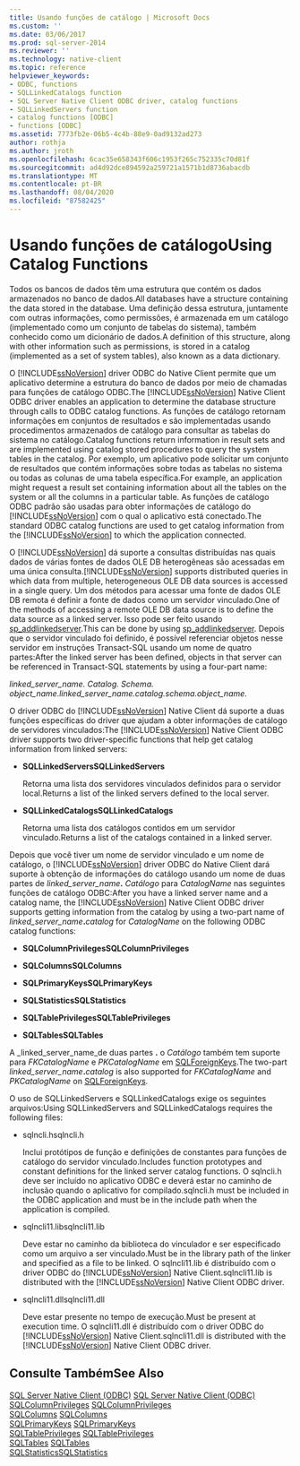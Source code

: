 ```yaml
---
title: Usando funções de catálogo | Microsoft Docs
ms.custom: ''
ms.date: 03/06/2017
ms.prod: sql-server-2014
ms.reviewer: ''
ms.technology: native-client
ms.topic: reference
helpviewer_keywords:
- ODBC, functions
- SQLLinkedCatalogs function
- SQL Server Native Client ODBC driver, catalog functions
- SQLLinkedServers function
- catalog functions [ODBC]
- functions [ODBC]
ms.assetid: 7773fb2e-06b5-4c4b-88e9-0ad9132ad273
author: rothja
ms.author: jroth
ms.openlocfilehash: 6cac35e658343f606c1953f265c752335c70d81f
ms.sourcegitcommit: ad4d92dce894592a259721a1571b1d8736abacdb
ms.translationtype: MT
ms.contentlocale: pt-BR
ms.lasthandoff: 08/04/2020
ms.locfileid: "87582425"
---
```

# <a name="using-catalog-functions"></a><span data-ttu-id="02c42-102">Usando funções de catálogo</span><span class="sxs-lookup"><span data-stu-id="02c42-102">Using Catalog Functions</span></span>
  <span data-ttu-id="02c42-103">Todos os bancos de dados têm uma estrutura que contém os dados armazenados no banco de dados.</span><span class="sxs-lookup"><span data-stu-id="02c42-103">All databases have a structure containing the data stored in the database.</span></span> <span data-ttu-id="02c42-104">Uma definição dessa estrutura, juntamente com outras informações, como permissões, é armazenada em um catálogo (implementado como um conjunto de tabelas do sistema), também conhecido como um dicionário de dados.</span><span class="sxs-lookup"><span data-stu-id="02c42-104">A definition of this structure, along with other information such as permissions, is stored in a catalog (implemented as a set of system tables), also known as a data dictionary.</span></span>  
  
 <span data-ttu-id="02c42-105">O [!INCLUDE[ssNoVersion](../../../includes/ssnoversion-md.md)] driver ODBC do Native Client permite que um aplicativo determine a estrutura do banco de dados por meio de chamadas para funções de catálogo ODBC.</span><span class="sxs-lookup"><span data-stu-id="02c42-105">The [!INCLUDE[ssNoVersion](../../../includes/ssnoversion-md.md)] Native Client ODBC driver enables an application to determine the database structure through calls to ODBC catalog functions.</span></span> <span data-ttu-id="02c42-106">As funções de catálogo retornam informações em conjuntos de resultados e são implementadas usando procedimentos armazenados de catálogo para consultar as tabelas do sistema no catálogo.</span><span class="sxs-lookup"><span data-stu-id="02c42-106">Catalog functions return information in result sets and are implemented using catalog stored procedures to query the system tables in the catalog.</span></span> <span data-ttu-id="02c42-107">Por exemplo, um aplicativo pode solicitar um conjunto de resultados que contém informações sobre todas as tabelas no sistema ou todas as colunas de uma tabela específica.</span><span class="sxs-lookup"><span data-stu-id="02c42-107">For example, an application might request a result set containing information about all the tables on the system or all the columns in a particular table.</span></span> <span data-ttu-id="02c42-108">As funções de catálogo ODBC padrão são usadas para obter informações de catálogo do [!INCLUDE[ssNoVersion](../../../includes/ssnoversion-md.md)] com o qual o aplicativo está conectado.</span><span class="sxs-lookup"><span data-stu-id="02c42-108">The standard ODBC catalog functions are used to get catalog information from the [!INCLUDE[ssNoVersion](../../../includes/ssnoversion-md.md)] to which the application connected.</span></span>  
  
 <span data-ttu-id="02c42-109">O [!INCLUDE[ssNoVersion](../../../includes/ssnoversion-md.md)] dá suporte a consultas distribuídas nas quais dados de várias fontes de dados OLE DB heterogêneas são acessadas em uma única consulta.</span><span class="sxs-lookup"><span data-stu-id="02c42-109">[!INCLUDE[ssNoVersion](../../../includes/ssnoversion-md.md)] supports distributed queries in which data from multiple, heterogeneous OLE DB data sources is accessed in a single query.</span></span> <span data-ttu-id="02c42-110">Um dos métodos para acessar uma fonte de dados OLE DB remota é definir a fonte de dados como um servidor vinculado.</span><span class="sxs-lookup"><span data-stu-id="02c42-110">One of the methods of accessing a remote OLE DB data source is to define the data source as a linked server.</span></span> <span data-ttu-id="02c42-111">Isso pode ser feito usando [sp_addlinkedserver](/sql/relational-databases/system-stored-procedures/sp-addlinkedserver-transact-sql).</span><span class="sxs-lookup"><span data-stu-id="02c42-111">This can be done by using [sp_addlinkedserver](/sql/relational-databases/system-stored-procedures/sp-addlinkedserver-transact-sql).</span></span> <span data-ttu-id="02c42-112">Depois que o servidor vinculado foi definido, é possível referenciar objetos nesse servidor em instruções Transact-SQL usando um nome de quatro partes:</span><span class="sxs-lookup"><span data-stu-id="02c42-112">After the linked server has been defined, objects in that server can be referenced in Transact-SQL statements by using a four-part name:</span></span>  
  
 <span data-ttu-id="02c42-113">*linked_server_name. Catalog. Schema. object_name*.</span><span class="sxs-lookup"><span data-stu-id="02c42-113">*linked_server_name.catalog.schema.object_name*.</span></span>  
  
 <span data-ttu-id="02c42-114">O driver ODBC do [!INCLUDE[ssNoVersion](../../../includes/ssnoversion-md.md)] Native Client dá suporte a duas funções específicas do driver que ajudam a obter informações de catálogo de servidores vinculados:</span><span class="sxs-lookup"><span data-stu-id="02c42-114">The [!INCLUDE[ssNoVersion](../../../includes/ssnoversion-md.md)] Native Client ODBC driver supports two driver-specific functions that help get catalog information from linked servers:</span></span>  
  
-   <span data-ttu-id="02c42-115">**SQLLinkedServers**</span><span class="sxs-lookup"><span data-stu-id="02c42-115">**SQLLinkedServers**</span></span>  
  
     <span data-ttu-id="02c42-116">Retorna uma lista dos servidores vinculados definidos para o servidor local.</span><span class="sxs-lookup"><span data-stu-id="02c42-116">Returns a list of the linked servers defined to the local server.</span></span>  
  
-   <span data-ttu-id="02c42-117">**SQLLinkedCatalogs**</span><span class="sxs-lookup"><span data-stu-id="02c42-117">**SQLLinkedCatalogs**</span></span>  
  
     <span data-ttu-id="02c42-118">Retorna uma lista dos catálogos contidos em um servidor vinculado.</span><span class="sxs-lookup"><span data-stu-id="02c42-118">Returns a list of the catalogs contained in a linked server.</span></span>  
  
 <span data-ttu-id="02c42-119">Depois que você tiver um nome de servidor vinculado e um nome de catálogo, o [!INCLUDE[ssNoVersion](../../../includes/ssnoversion-md.md)] driver ODBC do Native Client dará suporte à obtenção de informações do catálogo usando um nome de duas partes de _linked_server_name_**.** _Catálogo_ para *CatalogName* nas seguintes funções de catálogo ODBC:</span><span class="sxs-lookup"><span data-stu-id="02c42-119">After you have a linked server name and a catalog name, the [!INCLUDE[ssNoVersion](../../../includes/ssnoversion-md.md)] Native Client ODBC driver supports getting information from the catalog by using a two-part name of _linked_server_name_**.**_catalog_ for *CatalogName* on the following ODBC catalog functions:</span></span>  
  
-   <span data-ttu-id="02c42-120">**SQLColumnPrivileges**</span><span class="sxs-lookup"><span data-stu-id="02c42-120">**SQLColumnPrivileges**</span></span>  
  
-   <span data-ttu-id="02c42-121">**SQLColumns**</span><span class="sxs-lookup"><span data-stu-id="02c42-121">**SQLColumns**</span></span>  
  
-   <span data-ttu-id="02c42-122">**SQLPrimaryKeys**</span><span class="sxs-lookup"><span data-stu-id="02c42-122">**SQLPrimaryKeys**</span></span>  
  
-   <span data-ttu-id="02c42-123">**SQLStatistics**</span><span class="sxs-lookup"><span data-stu-id="02c42-123">**SQLStatistics**</span></span>  
  
-   <span data-ttu-id="02c42-124">**SQLTablePrivileges**</span><span class="sxs-lookup"><span data-stu-id="02c42-124">**SQLTablePrivileges**</span></span>  
  
-   <span data-ttu-id="02c42-125">**SQLTables**</span><span class="sxs-lookup"><span data-stu-id="02c42-125">**SQLTables**</span></span>  
  
 <span data-ttu-id="02c42-126">A _linked_server_name_de duas partes **.** o _Catálogo_ também tem suporte para *FKCatalogName* e *PKCatalogName* em [SQLForeignKeys](../../native-client-odbc-api/sqlforeignkeys.md).</span><span class="sxs-lookup"><span data-stu-id="02c42-126">The two-part _linked_server_name_**.**_catalog_ is also supported for *FKCatalogName* and *PKCatalogName* on [SQLForeignKeys](../../native-client-odbc-api/sqlforeignkeys.md).</span></span>  
  
 <span data-ttu-id="02c42-127">O uso de SQLLinkedServers e SQLLinkedCatalogs exige os seguintes arquivos:</span><span class="sxs-lookup"><span data-stu-id="02c42-127">Using SQLLinkedServers and SQLLinkedCatalogs requires the following files:</span></span>  
  
-   <span data-ttu-id="02c42-128">sqlncli.h</span><span class="sxs-lookup"><span data-stu-id="02c42-128">sqlncli.h</span></span>  
  
     <span data-ttu-id="02c42-129">Inclui protótipos de função e definições de constantes para funções de catálogo do servidor vinculado.</span><span class="sxs-lookup"><span data-stu-id="02c42-129">Includes function prototypes and constant definitions for the linked server catalog functions.</span></span> <span data-ttu-id="02c42-130">O sqlncli.h deve ser incluído no aplicativo ODBC e deverá estar no caminho de inclusão quando o aplicativo for compilado.</span><span class="sxs-lookup"><span data-stu-id="02c42-130">sqlncli.h must be included in the ODBC application and must be in the include path when the application is compiled.</span></span>  
  
-   <span data-ttu-id="02c42-131">sqlncli11.lib</span><span class="sxs-lookup"><span data-stu-id="02c42-131">sqlncli11.lib</span></span>  
  
     <span data-ttu-id="02c42-132">Deve estar no caminho da biblioteca do vinculador e ser especificado como um arquivo a ser vinculado.</span><span class="sxs-lookup"><span data-stu-id="02c42-132">Must be in the library path of the linker and specified as a file to be linked.</span></span> <span data-ttu-id="02c42-133">O sqlncli11.lib é distribuído com o driver ODBC do [!INCLUDE[ssNoVersion](../../../includes/ssnoversion-md.md)] Native Client.</span><span class="sxs-lookup"><span data-stu-id="02c42-133">sqlncli11.lib is distributed with the [!INCLUDE[ssNoVersion](../../../includes/ssnoversion-md.md)] Native Client ODBC driver.</span></span>  
  
-   <span data-ttu-id="02c42-134">sqlncli11.dll</span><span class="sxs-lookup"><span data-stu-id="02c42-134">sqlncli11.dll</span></span>  
  
     <span data-ttu-id="02c42-135">Deve estar presente no tempo de execução.</span><span class="sxs-lookup"><span data-stu-id="02c42-135">Must be present at execution time.</span></span> <span data-ttu-id="02c42-136">O sqlncli11.dll é distribuído com o driver ODBC do [!INCLUDE[ssNoVersion](../../../includes/ssnoversion-md.md)] Native Client.</span><span class="sxs-lookup"><span data-stu-id="02c42-136">sqlncli11.dll is distributed with the [!INCLUDE[ssNoVersion](../../../includes/ssnoversion-md.md)] Native Client ODBC driver.</span></span>  
  
## <a name="see-also"></a><span data-ttu-id="02c42-137">Consulte Também</span><span class="sxs-lookup"><span data-stu-id="02c42-137">See Also</span></span>  
 <span data-ttu-id="02c42-138">[SQL Server Native Client &#40;ODBC&#41;](sql-server-native-client-odbc.md) </span><span class="sxs-lookup"><span data-stu-id="02c42-138">[SQL Server Native Client &#40;ODBC&#41;](sql-server-native-client-odbc.md) </span></span>  
 <span data-ttu-id="02c42-139">[SQLColumnPrivileges](../../native-client-odbc-api/sqlcolumnprivileges.md) </span><span class="sxs-lookup"><span data-stu-id="02c42-139">[SQLColumnPrivileges](../../native-client-odbc-api/sqlcolumnprivileges.md) </span></span>  
 <span data-ttu-id="02c42-140">[SQLColumns](../../native-client-odbc-api/sqlcolumns.md) </span><span class="sxs-lookup"><span data-stu-id="02c42-140">[SQLColumns](../../native-client-odbc-api/sqlcolumns.md) </span></span>  
 <span data-ttu-id="02c42-141">[SQLPrimaryKeys](../../native-client-odbc-api/sqlprimarykeys.md) </span><span class="sxs-lookup"><span data-stu-id="02c42-141">[SQLPrimaryKeys](../../native-client-odbc-api/sqlprimarykeys.md) </span></span>  
 <span data-ttu-id="02c42-142">[SQLTablePrivileges](../../native-client-odbc-api/sqltableprivileges.md) </span><span class="sxs-lookup"><span data-stu-id="02c42-142">[SQLTablePrivileges](../../native-client-odbc-api/sqltableprivileges.md) </span></span>  
 <span data-ttu-id="02c42-143">[SQLTables](../../native-client-odbc-api/sqltables.md) </span><span class="sxs-lookup"><span data-stu-id="02c42-143">[SQLTables](../../native-client-odbc-api/sqltables.md) </span></span>  
 [<span data-ttu-id="02c42-144">SQLStatistics</span><span class="sxs-lookup"><span data-stu-id="02c42-144">SQLStatistics</span></span>](../../statistics/statistics.md)  
  
  
